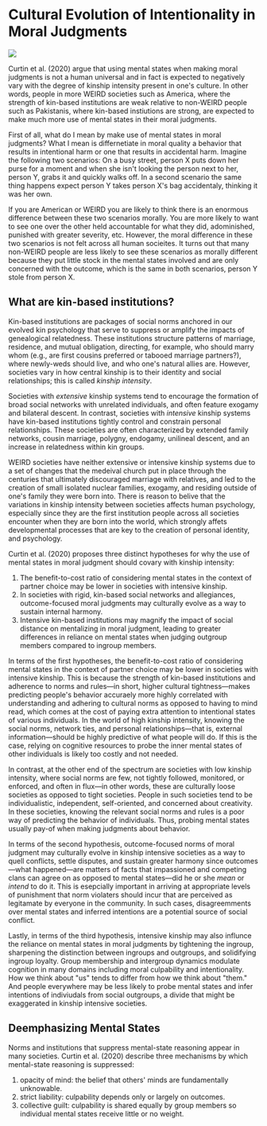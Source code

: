 # Cultural Evolution of Intentionality in Moral Judgments

![](morality1.jpg)

Curtin et al. (2020) argue that using mental states when making moral judgments is not a human universal and in fact is expected to negatively vary with the degree of kinship intensity present in one's culture. In other words, people in more WEIRD societies such as America, where the strength of kin-based institutions are weak relative to non-WEIRD people such as Pakistanis, where kin-based instiutions are strong, are expected to make much more use of mental states in their moral judgments. 

First of all, what do I mean by make use of mental states in moral judgments? What I mean is differnetiate in moral quality a behavior that results in intentional harm or one that results in accidental harm. Imagine the following two scenarios: On a busy street, person X puts down her purse for a moment and when she isn't looking the person next to her, person Y, grabs it and quickly walks off. In a second scenario the same thing happens expect person Y takes person X's bag accidentaly, thinking it was her own. 

If you are American or WEIRD you are likely to think there is an enormous difference between these two scenarios morally. You are more likely to want to see one over the other held accountable for what they did, adominished, punished with greater severity, etc. However, the moral difference in these two scenarios is not felt across all human socieites. It turns out that many non-WEIRD people are less likely to see these scenarios as morally different because they put little stock in the mental states involved and are only concerned with the outcome, which is the same in both scenarios, person Y stole from person X. 

## What are kin-based institutions? 

Kin-based institutions are packages of social norms anchored in our evolved kin psychology that serve to suppress or amplify the impacts of genealogical relatedness. These institutions structure patterns of marriage, residence, and mutual obligation, directing, for example, who should marry whom (e.g., are first cousins preferred or tabooed marriage partners?), where newly-weds should live, and who one's natural allies are. However, societies vary in how central kinship is to their identity and social relationships; this is called *kinship intensity*. 

Societies with _extensive_ kinship systems tend to encourage the formation of broad social networks with unrelated individuals, and often feature exogamy and bilateral descent. In contrast, societies with _intensive_ kinship systems have kin-based institutions tightly control and constrain personal relationships. These societies are often characterized by extended family networks, cousin marriage, polygny, endogamy, unilineal descent, and an increase in relatedness within kin groups. 

WEIRD societies have neither extensive or intensive kinship systems due to a set of changes that the medeival church put in place through the centuries that ultimately discouraged marriage with relatives, and led to the creation of small isolated nuclear families, exogamy, and residing outside of one's family they were born into. There is reason to belive that the variations in kinship intensity between societies affects human psychology, especially since they are the first institution people across all societies encounter when they are born into the world, which strongly affets developmental processes that are key to the creation of personal identity, and psychology. 

Curtin et al. (2020) proposes three distinct hypotheses for why the use of mental states in moral judgment should covary with kinship intensity: 

1. The benefit-to-cost ratio of considering mental states in the context of partner choice may be lower in societies with intensive kinship.
2. In societies with rigid, kin-based social networks and allegiances, outcome-focused moral judgments may culturally evolve as a way to sustain internal harmony. 
3. Intensive kin-based institutions may magnify the impact of social distance on mentalizing in moral judgment, leading to greater differences in reliance on mental states when judging outgroup members compared to ingroup members. 

In terms of the first hypotheses, the benefit-to-cost ratio of considering mental states in the context of partner choice may be lower in societies with intensive kinship. This is because the strength of kin-based institutions and adherence to norms and rules—in short, higher cultural tightness—makes predicting people's behavior accuraely more highly correlated with understanding and adhering to cultural norms as opposed to having to mind read, which comes at the cost of paying extra attention to intentional states of various individuals. In the world of high kinship intensity, knowing the social norms, network ties, and personal relationships—that is, external information—should be highly predictive of what people will do. If this is the case, relying on cognitive resources to probe the inner mental states of other individuals is likely too costly and not needed. 

In contrast, at the other end of the spectrum are societies with low kinship intensity, where social norms are few, not tightly followed, monitored, or enforced, and often in flux—in other words, these are culturally loose societies as opposed to tight societies. People in such societies tend to be individualistic, independent, self-oriented, and concerned about creativity. In these societies, knowing the relevant social norms and rules is a poor way of predicting the behavior of individuals. Thus, probing mental states 
usually pay-of when making judgments about behavior. 

In terms of the second hypothesis, outcome-focused norms of moral judgment may culturally evolve in kinship intensive societies as a way to quell conflicts, settle disputes, and sustain greater harmony since outcomes—what happened—are matters of facts that impassioned and competing clans can agree on as opposed to mental states—did he or she *mean* or *intend* to do it. This is esepcially important in arriving at appropriate levels of punishment that norm violaters should incur that are perceived as legitamate by everyone in the community. In such cases, disagreemments over mental states and inferred intentions are a potential source of social conflict. 

Lastly, in terms of the third hypothesis, intensive kinship may also influnce the reliance on mental states in moral judgments by tightening the ingroup, sharpening the distinction between ingroups and outgroups, and solidifying ingroup loyalty. Group membership and intergroup dynamics modulate cognition in many domains including moral culpability and intentionality. How we think about "us" tends to differ from how we think about "them." And people everywhere may be less likely to probe mental states and infer intentions of indiviudals from social outgroups, a divide that might be exaggerated in kinship intensive societies.

## Deemphasizing Mental States

Norms and institutions that suppress mental-state reasoning appear in many societies. Curtin et al. (2020) describe three mechanisms by which mental-state reasoning is suppressed: 
1. opacity of mind: the belief that others' minds are fundamentally unknowable. 
2. strict liability: culpability depends only or largely on outcomes.
3. collective guilt: culpability is shared equally by group members so individual mental states receive little or no weight. 



